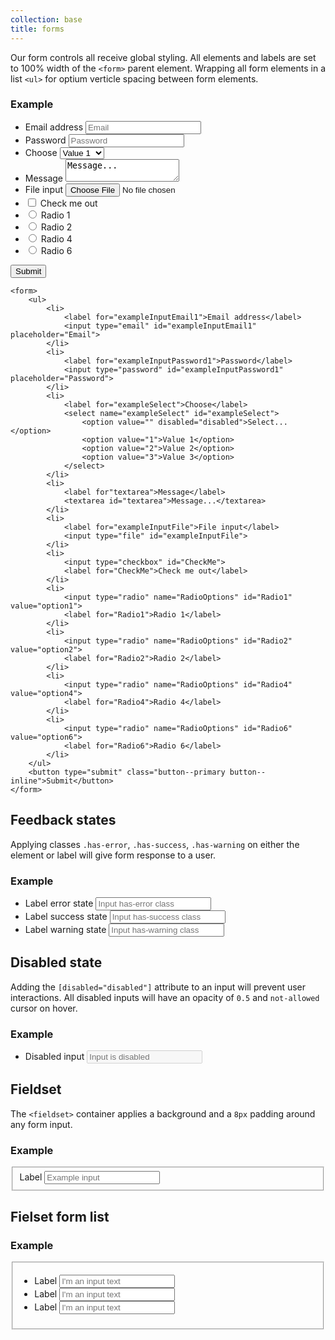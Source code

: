 ```yaml
---
collection: base
title: forms
---
```


Our form controls all receive global styling. All elements and labels are set to 100% width of the ```<form>``` parent element. Wrapping all form elements in a list ```<ul>``` for optium verticle spacing between form elements.

### Example

<div class="twelve-col">
    <form>
        <ul>
            <li>
                <label for="exampleInputEmail1">Email address</label>
                <input type="email" id="exampleInputEmail1" placeholder="Email">
            </li>
            <li>
                <label for="exampleInputPassword1">Password</label>
                <input type="password" id="exampleInputPassword1" placeholder="Password">
            </li>
            <li>
                <label for="exampleSelect">Choose</label>
                <select name="exampleSelect" id="exampleSelect">
                    <option value="" disabled="disabled">Select...</option>
                    <option value="1">Value 1</option>
                    <option value="2">Value 2</option>
                    <option value="3">Value 3</option>
                </select>
            </li>
            <li>
                <label for"textarea">Message</label>
                <textarea id="textarea">Message...</textarea>
            </li>
            <li>
                <label for="exampleInputFile">File input</label>
                <input type="file" id="exampleInputFile">
            </li>
            <li>
                <input type="checkbox" id="CheckMe">
                <label for="CheckMe">Check me out</label>
            </li>
            <li>
                <input type="radio" name="RadioOptions" id="Radio1" value="option1">
                <label for="Radio1">Radio 1</label>
            </li>
            <li>
                <input type="radio" name="RadioOptions" id="Radio2" value="option2">
                <label for="Radio2">Radio 2</label>
            </li>
            <li>
                <input type="radio" name="RadioOptions" id="Radio4" value="option4">
                <label for="Radio4">Radio 4</label>
            </li>
            <li>
                <input type="radio" name="RadioOptions" id="Radio6" value="option6">
                <label for="Radio6">Radio 6</label>
            </li>
        </ul>
        <button type="submit" class="button--primary button--inline">Submit</button>
    </form>
</div>

```
<form>
    <ul>
        <li>
            <label for="exampleInputEmail1">Email address</label>
            <input type="email" id="exampleInputEmail1" placeholder="Email">
        </li>
        <li>
            <label for="exampleInputPassword1">Password</label>
            <input type="password" id="exampleInputPassword1" placeholder="Password">
        </li>
        <li>
            <label for="exampleSelect">Choose</label>
            <select name="exampleSelect" id="exampleSelect">
                <option value="" disabled="disabled">Select...</option>
                <option value="1">Value 1</option>
                <option value="2">Value 2</option>
                <option value="3">Value 3</option>
            </select>
        </li>
        <li>
            <label for"textarea">Message</label>
            <textarea id="textarea">Message...</textarea>
        </li>
        <li>
            <label for="exampleInputFile">File input</label>
            <input type="file" id="exampleInputFile">
        </li>
        <li>
            <input type="checkbox" id="CheckMe">
            <label for="CheckMe">Check me out</label>
        </li>
        <li>
            <input type="radio" name="RadioOptions" id="Radio1" value="option1">
            <label for="Radio1">Radio 1</label>
        </li>
        <li>
            <input type="radio" name="RadioOptions" id="Radio2" value="option2">
            <label for="Radio2">Radio 2</label>
        </li>
        <li>
            <input type="radio" name="RadioOptions" id="Radio4" value="option4">
            <label for="Radio4">Radio 4</label>
        </li>
        <li>
            <input type="radio" name="RadioOptions" id="Radio6" value="option6">
            <label for="Radio6">Radio 6</label>
        </li>
    </ul>
    <button type="submit" class="button--primary button--inline">Submit</button>
</form>
```

## Feedback states

Applying classes ```.has-error```, ```.has-success```, ```.has-warning``` on either the element or label will give form response to a user.

### Example

<div class="twelve-col">
    <form>
        <ul>
            <li>
                <label class="has-error" for="has-error">Label error state</label>
                <input type="text" id="has-error" class="has-error" placeholder="Input has-error class">
            </li>
            <li>
                <label class="has-success" for="has-success">Label success state</label>
                <input type="text" id="has-success" class="has-success" placeholder="Input has-success class">
            </li>
            <li>
                <label class="has-warning" for="has-warning">Label warning state</label>
                <input type="text" id="has-warning" class="has-warning" placeholder="Input has-warning class">
            </li>
        </ul>
    </form>
</div>

## Disabled state

Adding the ```[disabled="disabled"]``` attribute to an input will prevent user interactions. All disabled inputs will have an opacity of ```0.5``` and ```not-allowed``` cursor on hover.

### Example

<div class="twelve-col">
    <form>
        <ul>
            <li>
                <label for="disabled-input">Disabled input</label>
                <input type="text" id="disabled-input" placeholder="Input is disabled" disabled="disabled">
            </li>
        </ul>
    </form>
</div>

## Fieldset

The ```<fieldset>``` container applies a background and a ```8px``` padding around any form input.

### Example

<div class="twelve-col">
    <form>
        <fieldset>
            <label for="input-fieldset">Label</label>
            <input placeholder="Example input" id="input-fieldset" type="text">
        </fieldset>
    </form>
</div>

## Fielset form list

### Example

<div class="twelve-col">
    <form>
        <fieldset>
            <ul>
                <li>
                    <label for="list-input-1">Label</label>
                    <input placeholder="I'm an input text" id="list-input-1" type="text">
                </li>
                <li>
                    <label for="list-input-2">Label</label>
                    <input placeholder="I'm an input text" id="list-input-2" type="text">
                </li>
                <li>
                    <label for="list-input-3">Label</label>
                    <input placeholder="I'm an input text" id="list-input-3" type="text">
                </li>
            </ul>
        </fieldset>
    </form>
</div>
